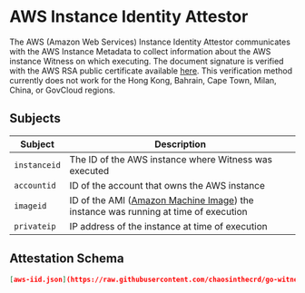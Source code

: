 # AWS Instance Identity Attestor

The AWS (Amazon Web Services) Instance Identity Attestor communicates with the AWS Instance Metadata to collect
information about the AWS instance Witness on which executing. The document signature is
verified with the AWS RSA public certificate available [here](https://docs.aws.amazon.com/AWSEC2/latest/UserGuide/verify-signature.html).
This verification method currently does not work for the Hong Kong, Bahrain, Cape Town, Milan, China, or
GovCloud regions.

## Subjects

| Subject | Description |
| ------- | ----------- |
| `instanceid` | The ID of the AWS instance where Witness was executed |
| `accountid` | ID of the account that owns the AWS instance |
| `imageid` | ID of the AMI ([Amazon Machine Image](https://docs.aws.amazon.com/AWSEC2/latest/UserGuide/AMIs.html)) the instance was running at time of execution |
| `privateip` | IP address of the instance at time of execution |

## Attestation Schema
```json
[aws-iid.json](https://raw.githubusercontent.com/chaosinthecrd/go-witness/attestor-json-schema/schemagen/aws.json))
```
